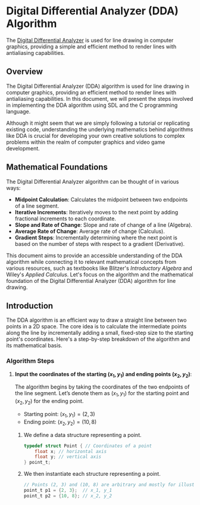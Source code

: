 # Digital Differential Analyzer (DDA) Algorithm

The [Digital Differential Analyzer](https://en.wikipedia.org/wiki/Digital_differential_analyser) is used for line drawing in computer graphics, providing a simple and efficient method to render lines with antialiasing capabilities.

## Overview

The Digital Differential Analyzer (DDA) algorithm is used for line drawing in computer graphics, providing an efficient method to render lines with antialiasing capabilities. In this document, we will present the steps involved in implementing the DDA algorithm using SDL and the C programming language.

Although it might seem that we are simply following a tutorial or replicating existing code, understanding the underlying mathematics behind algorithms like DDA is crucial for developing your own creative solutions to complex problems within the realm of computer graphics and video game development.

## Mathematical Foundations

The Digital Differential Analyzer algorithm can be thought of in various ways:

- **Midpoint Calculation**: Calculates the midpoint between two endpoints of a line segment.
- **Iterative Increments**: Iteratively moves to the next point by adding fractional increments to each coordinate.
- **Slope and Rate of Change**: Slope and rate of change of a line (Algebra).
- **Average Rate of Change**: Average rate of change (Calculus).
- **Gradient Steps**: Incrementally determining where the next point is based on the number of steps with respect to a gradient (Derivative).

This document aims to provide an accessible understanding of the DDA algorithm while connecting it to relevant mathematical concepts from various resources, such as textbooks like Blitzer's *Introductory Algebra* and Wiley's *Applied Calculus*.
Let's focus on the algorithm and the mathematical foundation of the Digital Differential Analyzer (DDA) algorithm for line drawing. 

## Introduction

The DDA algorithm is an efficient way to draw a straight line between two points in a 2D space. The core idea is to calculate the intermediate points along the line by incrementally adding a small, fixed-step size to the starting point's coordinates. Here's a step-by-step breakdown of the algorithm and its mathematical basis.

### Algorithm Steps

1. **Input the coordinates of the starting $(x_1, y_1)$ and ending points $(x_2, y_2)$**:

   The algorithm begins by taking the coordinates of the two endpoints of the line segment. Let’s denote them as $(x_1, y_1)$ for the starting point and $(x_2, y_2)$ for the ending point.

    - Starting point: $(x_1, y_1) = (2, 3)$
    - Ending point: $(x_2, y_2) = (10, 8)$

    1. We define a data structure representing a point.

        ```c
        typedef struct Point { // Coordinates of a point
            float x; // horizontal axis
            float y; // vertical axis
        } point_t;
        ```

    2. We then instantiate each structure representing a point.

        ```c
        // Points (2, 3) and (10, 8) are arbitrary and mostly for illustrative purposes
        point_t p1 = {2, 3};  // x_1, y_1
        point_t p2 = {10, 8}; // x_2, y_2
        ```

